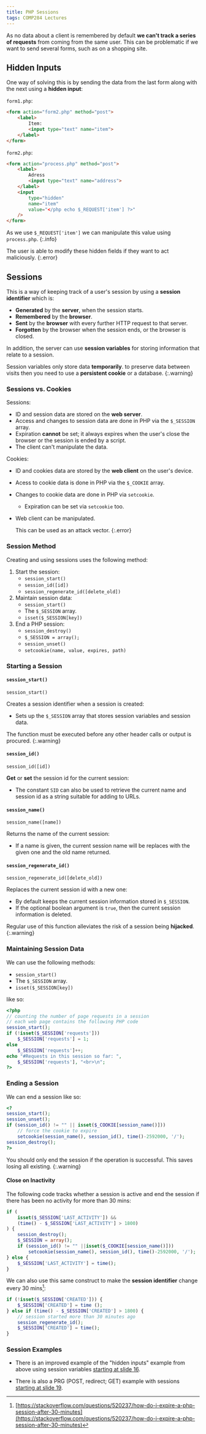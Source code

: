 ```yaml
---
title: PHP Sessions
tags: COMP284 Lectures
---
```

As no data about a client is remembered by default **we can't track a series of requests** from coming from the same user. This can be problematic if we want to send several forms, such as on a shopping site.

## Hidden Inputs
One way of solving this is by sending the data from the last form along with the next using a **hidden input**:


`form1.php`:

```html
<form action="form2.php" method="post">
	<label>
		Item:
		<input type="text" name="item">
	</label>
</form>
```

`form2.php`:

```html
<form action="process.php" method="post">
	<label>
		Adress
		<input type="text" name="address">
	</label>
	<input
		type="hidden"
		name="item"
		value="</php echo $_REQUEST['item'] ?>"
	/>
</form>
```

As we use `$_REQUEST['item']` we can manipulate this value using `process.php`.
{:.info}

The user is able to modify these hidden fields if they want to act maliciously.
{:.error}

## Sessions
This is a way of keeping track of a user's session by using a **session identifier** which is:

* **Generated** by the **server**, when the session starts.
* **Remembered** by the **browser**.
* **Sent** by the **browser** with every further HTTP request to that server.
* **Forgotten** by the browser when the session ends, or the browser is closed.

In addition, the server can use **session variables** for storing information that relate to a session.

Session variables only store data **temporarily**. to preserve data between visits then you need to use a **persistent cookie** or a database.
{:.warning}

### Sessions vs. Cookies
Sessions:

* ID and session data are stored on the **web server**.
* Access and changes to session data are done in PHP via the `$_SESSION` array.
* Expiration **cannot** be set; it always expires when the user's close the browser or the session is ended by a script.
* The client can't manipulate the data.

Cookies:

* ID and cookies data are stored by the **web client** on the user's device.
* Acess to cookie data is done in PHP via the `$_COOKIE` array.
* Changes to cookie data are done in PHP via `setcookie`.
	* Expiration can be set via `setcookie` too.
* Web client can be manipulated.
	
	This can be used as an attack vector.
	{:.error} 

### Session Method
Creating and using sessions uses the following method:

1. Start the session:
	* `session_start()`
	* `session_id([id])`
	* `session_regenerate_id([delete_old])`
1. Maintain session data:
	* `session_start()`
	* The `$_SESSION` array.
	* `isset($_SESSION[key])`
1. End a PHP session:
	* `session_destroy()`
	* `$_SESSION = array();`
	* `session_unset()`
	* `setcookie(name, value, expires, path)`
	
### Starting a Session
#### `session_start()`

```
session_start()
```

Creates a session identifier when a session is created:

* Sets up the `$_SESSION` array that stores session variables and session data.

The function must be executed before any other header calls or output is procured.
{:.warning}

#### `session_id()`

```
session_id([id])
```

**Get** or **set** the session id for the current session:

* The constant `SID` can also be used to retrieve the current name and session id as a string suitable for adding to URLs.

#### `session_name()`

```
session_name([name])
```

Returns the name of the current session:

* If a name is given, the current session name will be replaces with the given one and the old name returned.

#### `session_regenerate_id()`

```
session_regenerate_id([delete_old])
```

Replaces the current session id with a new one:

* By default keeps the current session information stored in `$_SESSION`.
* If the optional boolean argument is `true`, then the current session information is deleted.

Regular use of this function alleviates the risk of a session being **hijacked**.
{:.warning}

### Maintaining Session Data
We can use the following methods:

* `session_start()`
* The `$_SESSION` array.
* `isset($_SESSION[key])`

like so:

```php
<?php
// counting the number of page requests in a session
// each web page contains the following PHP code
session_start();
if (!isset($_SESSION['requests']))
	$_SESSION['requests'] = 1;
else
	$_SESSION['requests']++;
echo "#Requests in this session so far: ", 
	$_SESSION['requests'], "<br>\n";
?>
```

### Ending a Session
We can end a session like so:

```php
<?
session_start();
session_unset();
if (session_id() != "" || isset($_COOKIE[session_name()]))
	// force the cookie to expire
	setcookie(session_name(), session_id(), time()-2592000, '/');
session_destroy();
?>
```

You should only end the session if the operation is successful. This saves losing all existing. 
{:.warning}

#### Close on Inactivity
The following code tracks whether a session is active and end the session if there has been no activity for more than 30 mins:

```php
if (
	isset($_SESSION['LAST_ACTIVITY']) &&
	(time() - $_SESSION['LAST_ACTIVITY'] > 1800)
) {
	session_destroy();
	$_SESSION = array();
	if (session_id() != "" ||isset($_COOKIE[session_name()]))
		setcookie(session_name(), session_id(), time()-2592000, '/');
} else {
	$_SESSION['LAST_ACTIVITY'] = time();
}	
```

We can also use this same construct to make the **session identifier** change every 30 mins[^sid]:

```php
if (!isset($_SESSION['CREATED'])) {
	$_SESSION['CREATED'] = time ();
} else if (time() - $_SESSION['CREATED'] > 1800) {
	// session started more than 30 minutes ago
	session_regenerate_id();
	$_SESSION['CREATED'] = time();
}
```

[^sid]: [https://stackoverflow.com/questions/520237/how-do-i-expire-a-php-session-after-30-minutes](https://stackoverflow.com/questions/520237/how-do-i-expire-a-php-session-after-30-minutes)

### Session Examples

* There is an improved example of the "hidden inputs" example from above using session variables [starting at slide 16](https://liverpool.instructure.com/courses/46944/files/6811253?module_item_id=1325178).

* There is also a PRG (POST, redirect; GET) example with sessions [starting at slide 19](https://liverpool.instructure.com/courses/46944/files/6811253?module_item_id=1325178).